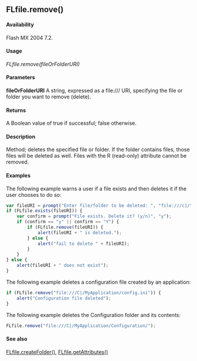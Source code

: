 ## FLfile.remove()

#### Availability

Flash MX 2004 7.2.

#### Usage

*FLfile.remove(fileOrFolderURI)*

#### Parameters

**fileOrFolderURI** A string, expressed as a file:/// URI, specifying the file or folder you want to remove (delete).

#### Returns

A Boolean value of true if successful; false otherwise.

#### Description

Method; deletes the specified file or folder. If the folder contains files, those files will be deleted as well. Files with the R (read-only) attribute cannot be removed.

#### Examples

The following example warns a user if a file exists and then deletes it if the user chooses to do so:

```javascript
var fileURI = prompt("Enter file/folder to be deleted: ", "file:///c|/temp/delete.txt");
if (FLfile.exists(fileURI)) {
    var confirm = prompt("File exists. Delete it? (y/n)", "y");
    if (confirm == "y" || confirm == "Y") {
        if (FLfile.remove(fileURI)) {
            alert(fileURI + " is deleted.");
        } else {
            alert("fail to delete " + fileURI);
        }
    }
} else {
    alert(fileURI + " does not exist");
}
```

The following example deletes a configuration file created by an application:

```javascript
if (FLfile.remove("file:///C|/MyApplication/config.ini")) {
    alert("Configuration file deleted");
}
```

The following example deletes the Configuration folder and its contents:

```javascript
FLfile.remove("file:///C|/MyApplication/Configuration/");
```

#### See also

[FLfile.createFolder()](../FLfile_object/FLfile1.md), [FLfile.getAttributes()](../FLfile_object/FLfile3.md)
